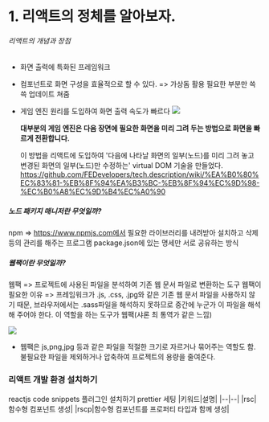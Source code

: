 # 1. 리액트의 정체를 알아보자.

###### 리액트의 개념과 장점
* 화면 출력에 특화된 프레임워크
* 컴포넌트로 화면 구성을 효율적으로 할 수 있다.
  => 가상돔 활용 필요한 부분만 쓱쓱 업데이트 쳐줌
* 게임 엔진 원리를 도입하여 화면 출력 속도가 빠르다
  <img src="https://www.notion.so/image/https%3A%2F%2Fs3-us-west-2.amazonaws.com%2Fsecure.notion-static.com%2F41f7be4c-dd36-4c4b-8d43-03f4f44f4e1e%2FUntitled.png?table=block&id=99b102c3-059e-4973-a89e-9f5cb39f0988&spaceId=359809db-cb83-47c2-9cce-0c45f96418ab&width=2000&userId=56059f96-1ce0-4d35-87f6-3200db26ea2a&cache=v2">
  
  **대부분의 게임 엔진은 다음 장면에 필요한 화면을 미리 그려 두는 방법으로 화면을 빠르게 전환합니다.**
  
  이 방법을 리액트에 도입하여 '다음에 나타날 화면의 일부(노드)를 미리 그려 놓고 변경된 화면의 일부(노드)만 수정하는' virtual DOM 기술을 만들었다.
  <https://github.com/FEDevelopers/tech.description/wiki/%EA%B0%80%EC%83%81-%EB%8F%94%EA%B3%BC-%EB%8F%94%EC%9D%98-%EC%B0%A8%EC%9D%B4%EC%A0%90>

##### 노드 패키지 매니저란 무엇일까?

npm => https://www.npmjs.com에서 필요한 라이브러리를 내려받아 설치하고 삭제등의 관리를 해주는 프로그램
package.json에 있는 명세만 서로 공유하는 방식

##### 웹팩이란 무엇일까?
웹팩 => 프로젝트에 사용된 파일을 분석하여 기존 웹 문서 파일로 변환하는 도구
웹팩이 필요한 이유 => 프레임워크가 .js, .css, .jpg와 같은 기존 웹 문서 파일을 사용하지 않기 때문, 브라우저에서는 .sass파일을 해석하지 못하므로 중간에 누군가 이 파일을 해석해 주어야 한다. 이 역할을 하는 도구가 웹팩(샤론 최 통역가 같은 느낌)

<img src="https://www.notion.so/image/https%3A%2F%2Fs3-us-west-2.amazonaws.com%2Fsecure.notion-static.com%2F08ff3a45-ed2e-4322-bab1-48350849018b%2FUntitled.png?table=block&id=fa4221db-257e-4bc9-b09e-846b98b15568&spaceId=359809db-cb83-47c2-9cce-0c45f96418ab&width=2000&userId=56059f96-1ce0-4d35-87f6-3200db26ea2a&cache=v2">

+ 웹팩은 js,png,jpg 등과 같은 파일을 적절한 크기로 자르거나 묶어주는 역할도 함. 불필요한 파일을 제외하거나 압축하여 프로젝트의 용량을 줄여준다.


### 리액트 개발 환경 설치하기
reactjs code snippets 플러그인 설치하기
prettier 세팅
|키워드|설명|
|--|--|
|rsc|함수형 컴포넌트 생성|
|rscp|함수형 컴포넌트를 프로퍼티 타입과 함께 생성|